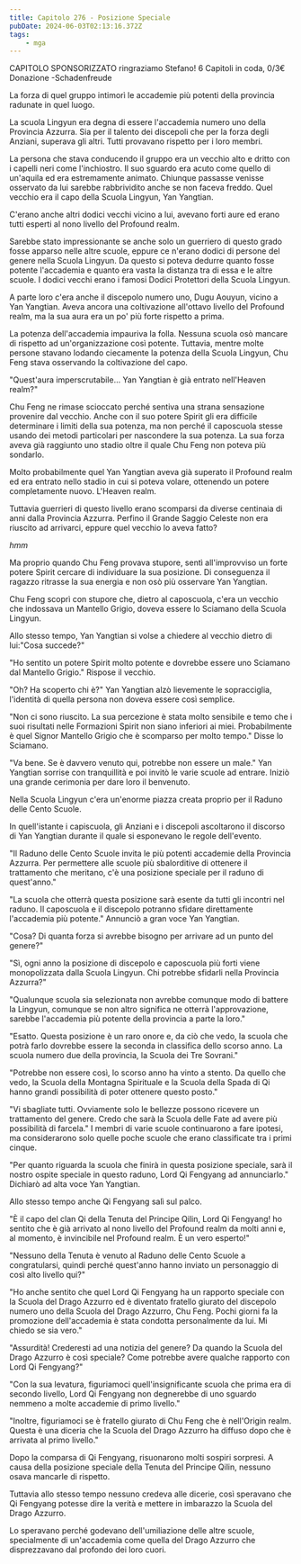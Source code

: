 ```yaml
---
title: Capitolo 276 - Posizione Speciale
pubDate: 2024-06-03T02:13:16.372Z
tags:
    - mga
---
```

                
CAPITOLO SPONSORIZZATO ringraziamo Stefano!
6 Capitoli in coda, 0/3€ Donazione
-Schadenfreude


La forza di quel gruppo intimorì le accademie più potenti della provincia radunate in quel luogo.


La scuola Lingyun era degna di essere l'accademia numero uno della Provincia Azzurra. Sia per il talento dei discepoli che per la forza degli Anziani, superava gli altri. Tutti provavano rispetto per i loro membri.


La persona che stava conducendo il gruppo era un vecchio alto e dritto con i capelli neri come l'inchiostro. Il suo sguardo era acuto come quello di un'aquila ed era estremamente animato. Chiunque passasse venisse osservato da lui sarebbe rabbrividito anche se non faceva freddo. Quel vecchio era il capo della Scuola Lingyun, Yan Yangtian.


C'erano anche altri dodici vecchi vicino a lui, avevano forti aure ed erano tutti esperti al nono livello del Profound realm.


Sarebbe stato impressionante se anche solo un guerriero di questo grado fosse apparso nelle altre scuole, eppure ce n'erano dodici di persone del genere nella Scuola Lingyun. Da questo si poteva dedurre quanto fosse potente l'accademia e quanto era vasta la distanza tra di essa e le altre scuole. I dodici vecchi erano i famosi Dodici Protettori della Scuola Lingyun.


A parte loro c'era anche il discepolo numero uno, Dugu Aouyun, vicino a Yan Yangtian. Aveva ancora una coltivazione all'ottavo livello del Profound realm, ma la sua aura era un po' più forte rispetto a prima.


La potenza dell'accademia impauriva la folla. Nessuna scuola osò mancare di rispetto ad un'organizzazione così potente. Tuttavia, mentre molte persone stavano lodando ciecamente la potenza della Scuola Lingyun, Chu Feng stava osservando la coltivazione del capo.


"Quest'aura imperscrutabile... Yan Yangtian è già entrato nell'Heaven realm?"


Chu Feng ne rimase scioccato perché sentiva una strana sensazione provenire dal vecchio. Anche con il suo potere Spirit gli era difficile determinare i limiti della sua potenza, ma non perché il caposcuola stesse usando dei metodi particolari per nascondere la sua potenza. La sua forza aveva già raggiunto uno stadio oltre il quale Chu Feng non poteva più sondarlo.


Molto probabilmente quel Yan Yangtian aveva già superato il Profound realm ed era entrato nello stadio in cui si poteva volare, ottenendo un potere completamente nuovo. L'Heaven realm.


Tuttavia guerrieri di questo livello erano scomparsi da diverse centinaia di anni dalla Provincia Azzurra. Perfino il Grande Saggio Celeste non era riuscito ad arrivarci, eppure quel vecchio lo aveva fatto?


*hmm*


Ma proprio quando Chu Feng provava stupore, sentì all'improvviso un forte potere Spirit cercare di individuare la sua posizione. Di conseguenza il ragazzo ritrasse la sua energia e non osò più osservare Yan Yangtian.


Chu Feng scoprì con stupore che, dietro al caposcuola, c'era un vecchio che indossava un Mantello Grigio, doveva essere lo Sciamano della Scuola Lingyun.


Allo stesso tempo, Yan Yangtian si volse a chiedere al vecchio dietro di lui:"Cosa succede?"


"Ho sentito un potere Spirit molto potente e dovrebbe essere uno Sciamano dal Mantello Grigio." Rispose il vecchio.


"Oh? Ha scoperto chi è?" Yan Yangtian alzò lievemente le sopracciglia, l'identità di quella persona non doveva essere così semplice.


"Non ci sono riuscito. La sua percezione è stata molto sensibile e temo che i suoi risultati nelle Formazioni Spirit non siano inferiori ai miei. Probabilmente è quel Signor Mantello Grigio che è scomparso per molto tempo." Disse lo Sciamano.


"Va bene. Se è davvero venuto qui, potrebbe non essere un male." Yan Yangtian sorrise con tranquillità e poi invitò le varie scuole ad entrare. Iniziò una grande cerimonia per dare loro il benvenuto.


Nella Scuola Lingyun c'era un'enorme piazza creata proprio per il Raduno delle Cento Scuole.


In quell'istante i capiscuola, gli Anziani e i discepoli ascoltarono il discorso di Yan Yangtian durante il quale si esponevano le regole dell'evento.


"Il Raduno delle Cento Scuole invita le più potenti accademie della Provincia Azzurra. Per permettere alle scuole più sbalorditive di ottenere il trattamento che meritano, c'è una posizione speciale per il raduno di quest'anno."


"La scuola che otterrà questa posizione sarà esente da tutti gli incontri nel raduno. Il caposcuola e il discepolo potranno sfidare direttamente l'accademia più potente." Annunciò a gran voce Yan Yangtian.


"Cosa? Di quanta forza si avrebbe bisogno per arrivare ad un punto del genere?"


"Sì, ogni anno la posizione di discepolo e caposcuola più forti viene monopolizzata dalla Scuola Lingyun. Chi potrebbe sfidarli nella Provincia Azzurra?"


"Qualunque scuola sia selezionata non avrebbe comunque modo di battere la Lingyun, comunque se non altro significa ne otterrà l'approvazione, sarebbe l'accademia più potente della provincia a parte la loro."


"Esatto. Questa posizione è un raro onore e, da ciò che vedo, la scuola che potrà farlo dovrebbe essere la seconda in classifica dello scorso anno. La scuola numero due della provincia, la Scuola dei Tre Sovrani."


"Potrebbe non essere così, lo scorso anno ha vinto a stento. Da quello che vedo, la Scuola della Montagna Spirituale e la Scuola della Spada di Qi hanno grandi possibilità di poter ottenere questo posto."


"Vi sbagliate tutti. Ovviamente solo le bellezze possono ricevere un trattamento del genere. Credo che sarà la Scuola delle Fate ad avere più possibilità di farcela." I membri di varie scuole continuarono a fare ipotesi, ma considerarono solo quelle poche scuole che erano classificate tra i primi cinque.


"Per quanto riguarda la scuola che finirà in questa posizione speciale, sarà il nostro ospite speciale in questo raduno, Lord Qi Fengyang ad annunciarlo." Dichiarò ad alta voce Yan Yangtian.


Allo stesso tempo anche Qi Fengyang salì sul palco.


"È il capo del clan Qi della Tenuta del Principe Qilin, Lord Qi Fengyang! ho sentito che è già arrivato al nono livello del Profound realm da molti anni e, al momento, è invincibile nel Profound realm. È un vero esperto!"


"Nessuno della Tenuta è venuto al Raduno delle Cento Scuole a congratularsi, quindi perché quest'anno hanno inviato un personaggio di così alto livello qui?"


"Ho anche sentito che quel Lord Qi Fengyang ha un rapporto speciale con la Scuola del Drago Azzurro ed è diventato fratello giurato del discepolo numero uno della Scuola del Drago Azzurro, Chu Feng.
Pochi giorni fa la promozione dell'accademia è stata condotta personalmente da lui. Mi chiedo se sia vero."


"Assurdità! Crederesti ad una notizia del genere? Da quando la Scuola del Drago Azzurro è così speciale? Come potrebbe avere qualche rapporto con Lord Qi Fengyang?"


"Con la sua levatura, figuriamoci quell'insignificante scuola che prima era di secondo livello, Lord Qi Fengyang non degnerebbe di uno sguardo nemmeno a molte accademie di primo livello."


"Inoltre, figuriamoci se è fratello giurato di Chu Feng che è nell'Origin realm. Questa è una diceria che la Scuola del Drago Azzurro ha diffuso dopo che è arrivata al primo livello."


Dopo la comparsa di Qi Fengyang, risuonarono molti sospiri sorpresi. A causa della posizione speciale della Tenuta del Principe Qilin, nessuno osava mancarle di rispetto.


Tuttavia allo stesso tempo nessuno credeva alle dicerie, così speravano che Qi Fengyang potesse dire la verità e mettere in imbarazzo la Scuola del Drago Azzurro.


Lo speravano perché godevano dell'umiliazione delle altre scuole, specialmente di un'accademia come quella del Drago Azzurro che disprezzavano dal profondo dei loro cuori.





